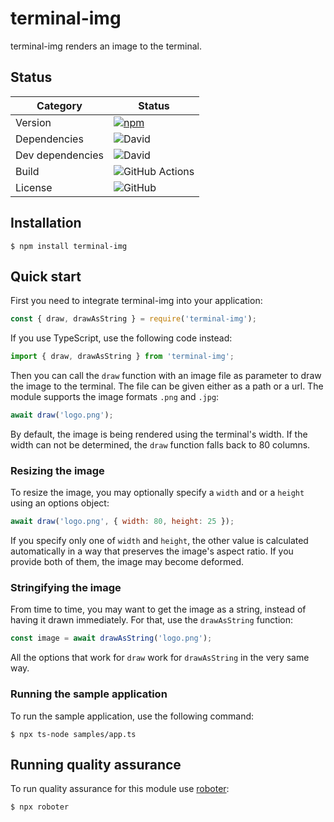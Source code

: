 # terminal-img

terminal-img renders an image to the terminal.

## Status

| Category         | Status                                                                                                                                           |
| ---------------- | ------------------------------------------------------------------------------------------------------------------------------------------------ |
| Version          | [![npm](https://img.shields.io/npm/v/terminal-img)](https://www.npmjs.com/package/terminal-img)                                                      |
| Dependencies     | ![David](https://img.shields.io/david/thenativeweb/terminal-img)                                                                                   |
| Dev dependencies | ![David](https://img.shields.io/david/dev/thenativeweb/terminal-img)                                                                               |
| Build            | ![GitHub Actions](https://github.com/thenativeweb/terminal-img/workflows/Release/badge.svg?branch=master) |
| License          | ![GitHub](https://img.shields.io/github/license/thenativeweb/terminal-img)                                                                         |


## Installation

```shell
$ npm install terminal-img
```

## Quick start

First you need to integrate terminal-img into your application:

```javascript
const { draw, drawAsString } = require('terminal-img');
```

If you use TypeScript, use the following code instead:

```typescript
import { draw, drawAsString } from 'terminal-img';
```

Then you can call the `draw` function with an image file as parameter to draw the image to the terminal. The file can be given either as a path or a url. The module supports the image formats `.png` and `.jpg`:

```javascript
await draw('logo.png');
```

By default, the image is being rendered using the terminal's width. If the width can not be determined, the `draw` function falls back to 80 columns.

### Resizing the image

To resize the image, you may optionally specify a `width` and or a `height` using an options object:

```javascript
await draw('logo.png', { width: 80, height: 25 });
```

If you specify only one of `width` and `height`, the other value is calculated automatically in a way that preserves the image's aspect ratio. If you provide both of them, the image may become deformed.

### Stringifying the image

From time to time, you may want to get the image as a string, instead of having it drawn immediately. For that, use the `drawAsString` function:

```javascript
const image = await drawAsString('logo.png');
```

All the options that work for `draw` work for `drawAsString` in the very same way.

### Running the sample application

To run the sample application, use the following command:

```shell
$ npx ts-node samples/app.ts
```

## Running quality assurance

To run quality assurance for this module use [roboter](https://www.npmjs.com/package/roboter):

```shell
$ npx roboter
```
